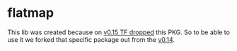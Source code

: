 # flatmap

This lib was created because on [v0.15 TF dropped](https://github.com/hashicorp/terraform/commit/4ad7c41ab42889ba79334e7f17a8e283015320b7) this PKG. So to be able to use it we forked that specific package out from the [v0.14](https://github.com/hashicorp/terraform/tree/v0.14.10/flatmap).
